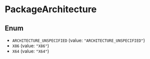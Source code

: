 # PackageArchitecture

## Enum

* `ARCHITECTURE_UNSPECIFIED` (value: `"ARCHITECTURE_UNSPECIFIED"`)
* `X86` (value: `"X86"`)
* `X64` (value: `"X64"`)
